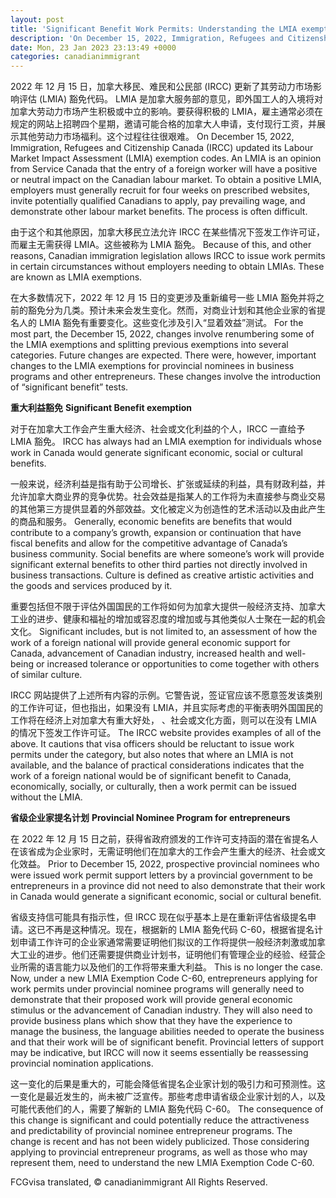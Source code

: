 ```yaml
---
layout: post
title: 'Significant Benefit Work Permits: Understanding the LMIA exemption'
description: 'On December 15, 2022, Immigration, Refugees and Citizenship Canada (IRCC) updated its Labour Market Impact Assessment (LMIA) exemption codes. An LMIA is an opinion from Service Canada that the entry of a foreign worker will have a positive or neutral impact on the Canadian labour market.'
date: Mon, 23 Jan 2023 23:13:49 +0000
categories: canadianimmigrant
---
```


2022 年 12 月 15 日，加拿大移民、难民和公民部 (IRCC) 更新了其劳动力市场影响评估 (LMIA) 豁免代码。 LMIA 是加拿大服务部的意见，即外国工人的入境将对加拿大劳动力市场产生积极或中立的影响。要获得积极的 LMIA，雇主通常必须在规定的网站上招聘四个星期，邀请可能合格的加拿大人申请，支付现行工资，并展示其他劳动力市场福利。这个过程往往很艰难。	On December 15, 2022, Immigration, Refugees and Citizenship Canada (IRCC) updated its Labour Market Impact Assessment (LMIA) exemption codes. An LMIA is an opinion from Service Canada that the entry of a foreign worker will have a positive or neutral impact on the Canadian labour market. To obtain a positive LMIA, employers must generally recruit for four weeks on prescribed websites, invite potentially qualified Canadians to apply, pay prevailing wage, and demonstrate other labour market benefits. The process is often difficult.
	
由于这个和其他原因，加拿大移民立法允许 IRCC 在某些情况下签发工作许可证，而雇主无需获得 LMIA。这些被称为 LMIA 豁免。	Because of this, and other reasons, Canadian immigration legislation allows IRCC to issue work permits in certain circumstances without employers needing to obtain LMIAs. These are known as LMIA exemptions.
	
在大多数情况下，2022 年 12 月 15 日的变更涉及重新编号一些 LMIA 豁免并将之前的豁免分为几类。预计未来会发生变化。然而，对商业计划和其他企业家的省提名人的 LMIA 豁免有重要变化。这些变化涉及引入“显着效益”测试。	For the most part, the December 15, 2022, changes involve renumbering some of the LMIA exemptions and splitting previous exemptions into several categories. Future changes are expected. There were, however, important changes to the LMIA exemptions for provincial nominees in business programs and other entrepreneurs. These changes involve the introduction of “significant benefit” tests.
	
**重大利益豁免**	**Significant Benefit exemption**
	
对于在加拿大工作会产生重大经济、社会或文化利益的个人，IRCC 一直给予 LMIA 豁免。	IRCC has always had an LMIA exemption for individuals whose work in Canada would generate significant economic, social or cultural benefits.
	
一般来说，经济利益是指有助于公司增长、扩张或延续的利益，具有财政利益，并允许加拿大商业界的竞争优势。社会效益是指某人的工作将为未直接参与商业交易的其他第三方提供显着的外部效益。文化被定义为创造性的艺术活动以及由此产生的商品和服务。	Generally, economic benefits are benefits that would contribute to a company’s growth, expansion or continuation that have fiscal benefits and allow for the competitive advantage of Canada’s business community. Social benefits are where someone’s work will provide significant external benefits to other third parties not directly involved in business transactions. Culture is defined as creative artistic activities and the goods and services produced by it.
	
重要包括但不限于评估外国国民的工作将如何为加拿大提供一般经济支持、加拿大工业的进步、健康和福祉的增加或容忍度的增加或与其他类似人士聚在一起的机会文化。	Significant includes, but is not limited to, an assessment of how the work of a foreign national will provide general economic support for Canada, advancement of Canadian industry, increased health and well-being or increased tolerance or opportunities to come together with others of similar culture.
	
IRCC 网站提供了上述所有内容的示例。它警告说，签证官应该不愿意签发该类别的工作许可证，但也指出，如果没有 LMIA，并且实际考虑的平衡表明外国国民的工作将在经济上对加拿大有重大好处， 、社会或文化方面，则可以在没有 LMIA 的情况下签发工作许可证。	The IRCC website provides examples of all of the above. It cautions that visa officers should be reluctant to issue work permits under the category, but also notes that where an LMIA is not available, and the balance of practical considerations indicates that the work of a foreign national would be of significant benefit to Canada, economically, socially, or culturally, then a work permit can be issued without the LMIA.
	
**省级企业家提名计划**	**Provincial Nominee Program for entrepreneurs**
	
在 2022 年 12 月 15 日之前，获得省政府颁发的工作许可支持函的潜在省提名人在该省成为企业家时，无需证明他们在加拿大的工作会产生重大的经济、社会或文化效益。	Prior to December 15, 2022, prospective provincial nominees who were issued work permit support letters by a provincial government to be entrepreneurs in a province did not need to also demonstrate that their work in Canada would generate a significant economic, social or cultural benefit.
	
省级支持信可能具有指示性，但 IRCC 现在似乎基本上是在重新评估省级提名申请。这已不再是这种情况。现在，根据新的 LMIA 豁免代码 C-60，根据省提名计划申请工作许可的企业家通常需要证明他们拟议的工作将提供一般经济刺激或加拿大工业的进步。他们还需要提供商业计划书，证明他们有管理企业的经验、经营企业所需的语言能力以及他们的工作将带来重大利益。	This is no longer the case. Now, under a new LMIA Exemption Code C-60, entrepreneurs applying for work permits under provincial nominee programs will generally need to demonstrate that their proposed work will provide general economic stimulus or the advancement of Canadian industry. They will also need to provide business plans which show that they have the experience to manage the business, the language abilities needed to operate the business and that their work will be of significant benefit. Provincial letters of support may be indicative, but IRCC will now it seems essentially be reassessing provincial nomination applications.
	
这一变化的后果是重大的，可能会降低省提名企业家计划的吸引力和可预测性。这一变化是最近发生的，尚未被广泛宣传。那些考虑申请省级企业家计划的人，以及可能代表他们的人，需要了解新的 LMIA 豁免代码 C-60。	The consequence of this change is significant and could potentially reduce the attractiveness and predictability of provincial nominee entrepreneur programs. The change is recent and has not been widely publicized. Those considering applying to provincial entrepreneur programs, as well as those who may represent them, need to understand the new LMIA Exemption Code C-60.

FCGvisa translated, © canadianimmigrant All Rights Reserved.
